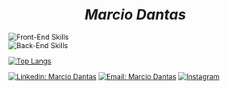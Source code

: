 <h1 align="center"><i>Marcio Dantas</i></h1>

![Front-End Skills](https://skillicons.dev/icons?i=html,css,sass,js)<br>
![Back-End Skills](https://skillicons.dev/icons?i=php,mysql,py,rust,nodejs)


[![Top Langs](https://github-readme-stats.vercel.app/api/top-langs/?username=marc-dantas&theme=dark&layout=compact)](https://github.com/anuraghazra/github-readme-stats)

[![Linkedin: Marcio Dantas](https://img.shields.io/badge/-Marcio%20Dantas-blue?style=flat&logo=Linkedin&logoColor=white)](https://www.linkedin.com/in/marcio-dantas-b21367230/)
[![Email: Marcio Dantas](https://img.shields.io/badge/-marcio.dantas.pro@outlook.com-006bed?style=flat&logo=Gmail&logoColor=white)](mailto:marcio.dantas.pro@outlook.com)
[![Instagram](https://img.shields.io/badge/marciodantasms-E4405F?style=flat&logo=instagram&logoColor=white)](https://www.instagram.com/marcdantasms/)
